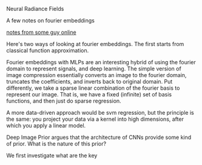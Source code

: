 Neural Radiance Fields

A few notes on fourier embeddings

[notes from some guy online](https://hugocisneros.com/notes/implicit_neural_representations/)

Here's two ways of looking at fourier embeddings. The first starts from classical function approximation.

Fourier embeddings with MLPs are an interesting hybrid of using the fourier domain to represent signals, and deep learning. The simple version of image compression essentially converts an image to the fourier domain, truncates the coefficients, and inverts back to original domain. Put differently, we take a sparse linear combination of the fourier basis to represent our image. That is, we have a fixed (infinite) set of basis functions, and then just do sparse regression.

A more data-driven approach would be svm regression, but the principle is the same: you project your data via a kernel into high dimensions, after which you apply a linear model.

Deep Image Prior argues that the architecture of CNNs provide some kind of prior. What is the nature of this prior?

We first investigate what are the key 
